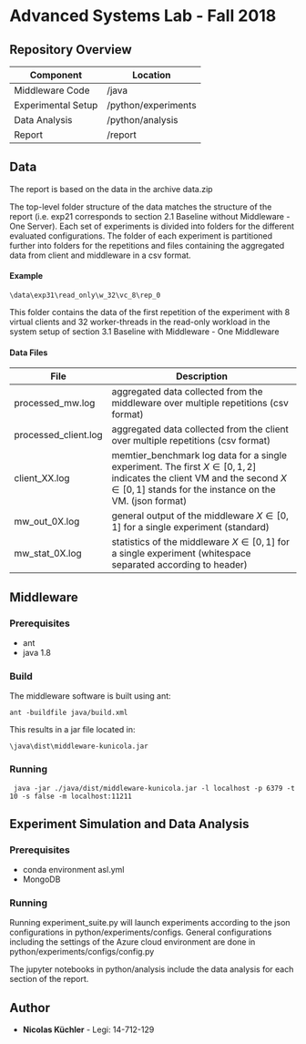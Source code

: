 # Advanced Systems Lab - Fall 2018

## Repository Overview

| Component              | Location            |
| ---------------------- | ------------------- |
| Middleware Code        | /java               |
| Experimental Setup     | /python/experiments |
| Data Analysis          | /python/analysis    |
| Report                 | /report             |


## Data
The report is based on the data in the archive data.zip

The top-level folder structure of the data matches the structure of the report
(i.e. exp21 corresponds to section 2.1 Baseline without Middleware - One Server).
Each set of experiments is divided into folders for the different evaluated configurations.
The folder of each experiment is partitioned further into folders for the repetitions and files containing the aggregated data from client and middleware in a csv format.


#### Example
```
\data\exp31\read_only\w_32\vc_8\rep_0
```
This folder contains the data of the first repetition of the experiment with 8 virtual clients and 32 worker-threads in the read-only workload in the system setup of section 3.1 Baseline with Middleware - One Middleware

#### Data Files

| File                   | Description |
| ---------------------- | -------- |
| processed_mw.log       | aggregated data collected from the middleware over multiple repetitions (csv format) |
| processed_client.log   | aggregated data collected from the client over multiple repetitions (csv format)  |
| client_XX.log          | memtier_benchmark log data for a single experiment. The first $`X \in [0,1,2]`$ indicates the client VM  and the second $`X \in [0,1]`$ stands for the instance on the VM. (json format)|
| mw_out_0X.log          | general output of the middleware $`X \in [0, 1]`$ for a single experiment (standard)|
| mw_stat_0X.log         | statistics of the middleware $`X \in [0, 1]`$ for a single experiment (whitespace separated according to header) |


## Middleware

### Prerequisites
- ant
- java 1.8

### Build

The middleware software is built using ant:
```
ant -buildfile java/build.xml
```

This results in a jar file located in:
```
\java\dist\middleware-kunicola.jar
```

### Running

```
 java -jar ./java/dist/middleware-kunicola.jar -l localhost -p 6379 -t 10 -s false -m localhost:11211
```

## Experiment Simulation and Data Analysis

### Prerequisites
- conda environment asl.yml
- MongoDB

### Running
Running experiment_suite.py will launch experiments according to the json configurations in python/experiments/configs.
General configurations including the settings of the Azure cloud environment are done in python/experiments/configs/config.py

The jupyter notebooks in python/analysis include the data analysis for each section of the report.

## Author

* **Nicolas Küchler** -  Legi: 14-712-129
